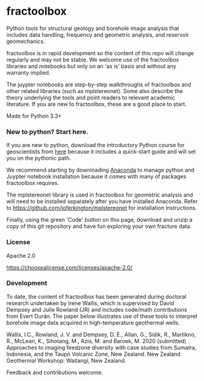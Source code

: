 # fractoolbox
Python tools for structural geology and borehole image analysis that includes data handling, frequency and geometric analysis, and reservoir geomechanics.  

fractoolbox is in rapid development so the content of this repo will change regularly and may not be stable. We welcome use of the fractoolbox libraries and notebooks but only on an 'as is' basis and without any warranty implied. 

The juypter notebooks are step-by-step walkthroughs of fractoolbox and other related libraries (such as mplstereonet). Some also describe the theory underlying the tools and point readers to relevant academic literature. If you are new to fractoolbox, these are a good place to start.

Made for Python 3.3+

### New to python? Start here.

If you are new to python, download the introductory Python course for geoscientists from [here](https://github.com/ddempsey/python_for_geoscientists) because it includes a quick-start guide and will set you on the pythonic path.  

We recommend starting by downloading [Anaconda](https://www.anaconda.com/) to manage python and Juypter notebook installation because it comes with many of packages fractoolbox requires.  

The mplstereonet library is used in fractoolbox for geometric analysis and will need to be installed separately after you have installed Anaconda. Refer to https://github.com/joferkington/mplstereonet for installation instructions.

Finally, using the green 'Code' button on this page, download and unzip a copy of this git repository and have fun exploring your own fracture data. 

### License

Apache 2.0 

https://choosealicense.com/licenses/apache-2.0/

### Development

To date, the content of fractoolbox has been generated during doctoral research undertaken by Irene Wallis, which is supervised by David Dempsey and Julie Rowland (JR) and includes code/math contributions from Evert Durán. The paper below illustrates use of these tools to interpret borehole image data acquired in high-temperature geothermal wells. 

Wallis, I.C., Rowland, J. V. and Dempsey, D. E., Allan, G., Sidik, R., Martikno, R., McLean, K., Sihotang, M., Azis, M. and Baroek, M. 2020 (submitted) Approaches to imaging feedzone diversity with case studies from Sumatra, Indonesia, and the Taupō Volcanic Zone, New Zealand. New Zealand Geothermal Workshop: Waitangi, New Zealand.


Feedback and contributions welcome.